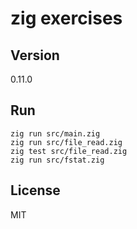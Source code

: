 # zig exercises

## Version

0.11.0

## Run

```
zig run src/main.zig
zig run src/file_read.zig
zig test src/file_read.zig
zig run src/fstat.zig
```

## License

MIT
